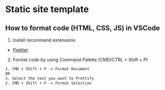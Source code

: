 # Static site template

## How to format code (HTML, CSS, JS) in VSCode

1. Install recommend extensions

- [Prettier](https://marketplace.visualstudio.com/items?itemName=esbenp.prettier-vscode)

2. Format code by using Command Palette (CMD/CTRL + Shift + P)

```txt
1. CMD + Shift + P -> Format Document
OR
1. Select the text you want to Prettify
2. CMD + Shift + P -> Format Selection

```
